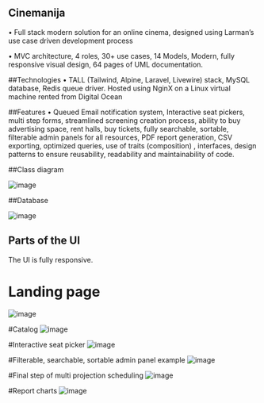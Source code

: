 ## Cinemanija
•   Full stack modern solution for an online cinema, designed using Larman’s use case driven development process

•	MVC architecture, 4 roles, 30+ use cases, 14 Models, Modern, fully responsive visual design, 64 pages of UML documentation. 

##Technologies
•   TALL (Tailwind, Alpine, Laravel, Livewire) stack,  MySQL database, Redis queue driver. Hosted using NginX on a Linux virtual machine rented from Digital Ocean

##Features
•	Queued Email notification system, Interactive seat pickers, multi step forms, streamlined screening creation process, ability to buy advertising space, rent halls, buy tickets, fully searchable, sortable, filterable admin panels for all resources, PDF report generation, CSV exporting, optimized queries, use of traits (composition) , interfaces, design patterns to ensure reusability, readability and maintainability of code.

##Class diagram

![image](https://github.com/DavidGudovic/Cinema/assets/56200401/2aab618e-18a0-4ce8-8edf-19bd058821ff)

##Database

![image](https://github.com/DavidGudovic/Cinema/assets/56200401/cd7e8a11-c718-4fec-9ba6-a2349f28a489)

## Parts of the UI

The UI is fully responsive.

# Landing page
![image](https://github.com/DavidGudovic/Cinema/assets/56200401/067d2fa1-c801-4713-bc1e-1970523a0dd1)

#Catalog
![image](https://github.com/DavidGudovic/Cinema/assets/56200401/e57b630c-f947-4d2b-82e4-1f4b7fc33352)

#Interactive seat picker
![image](https://github.com/DavidGudovic/Cinema/assets/56200401/592f8ed1-fcd4-4b7a-8ad1-369928a49d70)

#Filterable, searchable, sortable admin panel example
![image](https://github.com/DavidGudovic/Cinema/assets/56200401/4d32cc29-de63-4f4b-9cb4-1a063dde4fa5)

#Final step of multi projection scheduling
![image](https://github.com/DavidGudovic/Cinema/assets/56200401/b66a60c4-5a7b-44a9-948c-0c11369eb7de)

#Report charts
![image](https://github.com/DavidGudovic/Cinema/assets/56200401/973d3d73-1627-4eb5-8c25-b2c61bc7c965)

